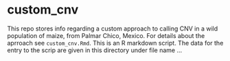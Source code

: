 # custom_cnv

This repo stores info regarding a custom approach to calling CNV in a wild population of maize, from Palmar Chico, Mexico. For details about the aprroach see `custom_cnv.Rmd`. This is an R markdown script.
The data for the entry to the scrip are given in this directory under file name ...
